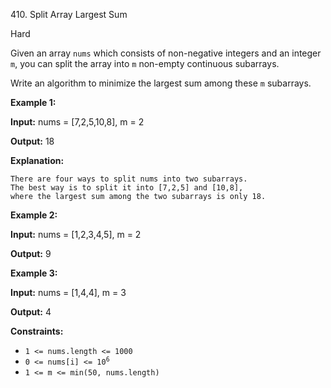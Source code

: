 ﻿410\. Split Array Largest Sum

Hard

Given an array `nums` which consists of non-negative integers and an integer `m`, you can split the array into `m` non-empty continuous subarrays.

Write an algorithm to minimize the largest sum among these `m` subarrays.

**Example 1:**

**Input:** nums = \[7,2,5,10,8\], m = 2

**Output:** 18

**Explanation:**

    There are four ways to split nums into two subarrays.
    The best way is to split it into [7,2,5] and [10,8],
    where the largest sum among the two subarrays is only 18. 

**Example 2:**

**Input:** nums = \[1,2,3,4,5\], m = 2

**Output:** 9 

**Example 3:**

**Input:** nums = \[1,4,4\], m = 3

**Output:** 4 

**Constraints:**

*   `1 <= nums.length <= 1000`
*   <code>0 <= nums[i] <= 10<sup>6</sup></code>
*   `1 <= m <= min(50, nums.length)`